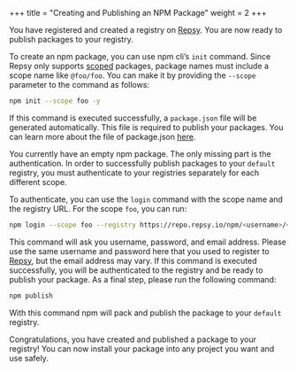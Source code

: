 +++
title = "Creating and Publishing an NPM Package"
weight = 2
+++

You have registered and created a registry on [Repsy](https://repsy.io/). You are now ready to publish packages to your registry.

To create an npm package, you can use npm cli’s `init` command. Since Repsy only supports [scoped](https://docs.npmjs.com/cli/v7/using-npm/scope) packages, package names must include a scope name like `@foo/foo`. You can make it by providing the `--scope` parameter to the command as follows:

```bash
npm init --scope foo -y
```

If this command is executed successfully, a `package.json` file will be generated automatically. This file is required to publish your packages. You can learn more about the file of package.json [here](https://docs.npmjs.com/cli/v7/configuring-npm/package-json).

You currently have an empty npm package. The only missing part is the authentication. In order to successfully publish packages to your `default` registry, you must authenticate to your registries separately for each different scope. 

To authenticate, you can use the `login` command with the scope name and the registry URL. For the scope `foo`, you can run:

```bash
npm login --scope foo --registry https://repo.repsy.io/npm/<username>/<registryName>
```

This command will ask you username, password, and email address. Please use the same username and password here that you used to register to [Repsy](https://repsy.io/), but the email address may vary. If this command is executed successfully, you will be authenticated to the registry and be ready to publish your package. As a final step, please run the following command:

```bash
npm publish
```

With this command npm will pack and publish the package to your `default` registry.

Congratulations, you have created and published a package to your registry! You can now install your package into any project you want and use safely.


